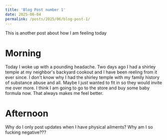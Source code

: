 ```yaml
---
title: 'Blog Post number 1'
date: 2025-06-04
permalink: /posts/2025/06/blog-post-1/
---
```


This is another post about how I am feeling today

Morning 
======

Today I woke up with a pounding headache. Two days ago I had a shirley temple at my neighbor's backyard cookout and I have been reeling from it ever since. I don't know why I had the shirley temple with my family history of substance abuse and all. Maybe I just wanted to fit in so they would invite me over more. I think I am going to go to the store and buy some baby formula now. That always makes me feel better. 

Afternoon
======

Why do I only post updates when I have physical ailments? Why am I so fucking negative???



